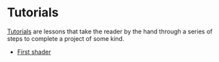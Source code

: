 # Tutorials

[Tutorials](https://documentation.divio.com/tutorials/) are lessons that take the reader by the hand through a series of steps to complete a project of some kind.

* [First shader](./first-shader/README.md)
